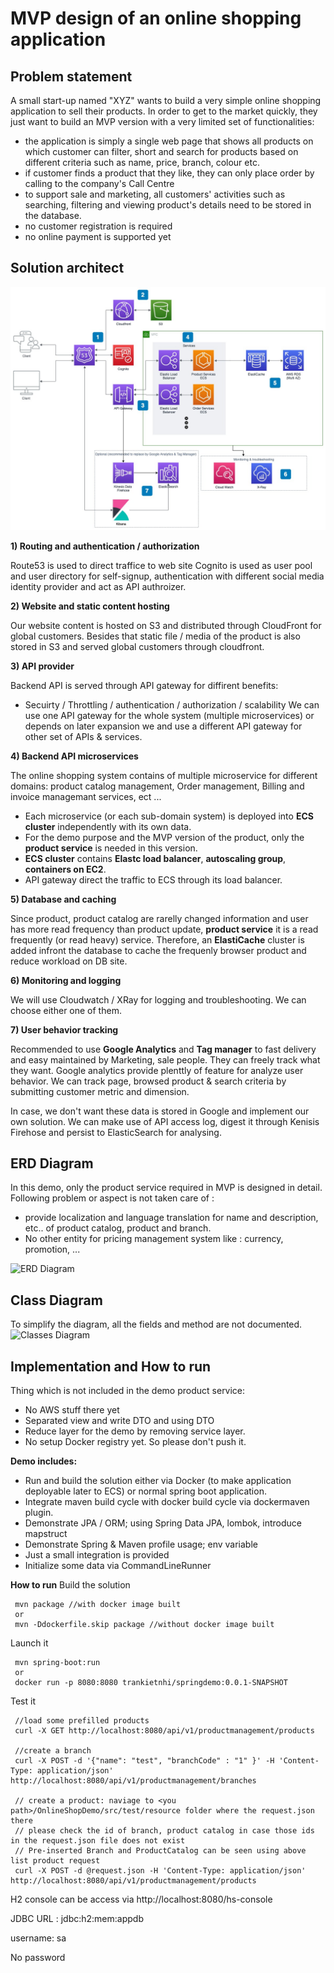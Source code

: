 # MVP design of an online shopping application

## Problem statement
A small start-up named "XYZ" wants to build a very simple online shopping application to sell their products. In order to get to the market quickly, they just want to build an MVP version with a very limited set of functionalities:
* the application is simply a single web page that shows all products on which customer can filter, short and search for products based on different criteria such as name, price, branch, colour etc.
* if customer finds a product that they like, they can only place order by calling to the company's Call Centre
* to support sale and marketing, all customers' activities such as searching, filtering and viewing product's details
need to be stored in the database.
* no customer registration is required
* no online payment is supported yet

## Solution architect

![Solution architect diagram](docs/Solution-architect.jpg)

**1) Routing and authentication / authorization**

Route53 is used to direct traffice to web site
Cognito is used as user pool and user directory for self-signup, authentication with different social media identity provider and act as API authroizer.

**2) Website and static content hosting**

Our website content is hosted on S3 and distributed through CloudFront for global customers.
Besides that static file / media of the product is also stored in S3 and served global customers through cloudfront.

**3) API provider**

Backend API is served through API gateway for diffirent benefits:
* Secuirty / Throttling / authentication / authorization / scalability
We can use one API gateway for the whole system (multiple microservices) or depends on later expansion we and use a different API gateway for other set of APIs & services.

**4) Backend API microservices**

The online shopping system contains of multiple microservice for different domains: product catalog management, Order management, Billing and invoice managemant services, ect ...
* Each microservice (or each sub-domain system) is deployed into **ECS cluster** independently with its own data.
* For the demo purpose and the MVP version of the product, only the **product service** is needed in this version.
* **ECS cluster** contains **Elastc load balancer**, **autoscaling group**, **containers on EC2**.
* API gateway direct the traffic to ECS through its load balancer.

**5) Database and caching**

Since product, product catalog are rarelly changed information and user has more read frequency than product update, **product service** it is a read frequently (or read heavy) service. Therefore, an **ElastiCache** cluster is added infront the database to cache the frequenly browser product and reduce workload on DB site.

**6) Monitoring and logging**

We will use Cloudwatch / XRay for logging and troubleshooting. We can choose either one of them. 

**7) User behavior tracking**

Recommended to use **Google Analytics** and **Tag manager** to fast delivery and easy maintained by Marketing, sale people. They can freely track what they want. Google analytics provide plenttly of feature for analyze user behavior. We can track page, browsed product & search criteria by submitting customer metric and dimension.

In case, we don't want these data is stored in Google and implement our own solution. We can make use of API access log, digest it through Kenisis Firehose and persist to ElasticSearch for analysing.

## ERD Diagram

In this demo, only the product service required in MVP is designed in detail.
Following problem or aspect is not taken care of :
* provide localization and language translation for name and description, etc.. of product catalog, product and branch.
* No other entity for pricing management system like : currency, promotion, ...  

![ERD Diagram](http://www.plantuml.com/plantuml/proxy?src=https://raw.githubusercontent.com/KietNhiTran/OnlineShopDemo/master/docs/ERD.puml)

## Class Diagram
To simplify the diagram, all the fields and method are not documented.
![Classes Diagram](http://www.plantuml.com/plantuml/proxy?src=https://raw.githubusercontent.com/KietNhiTran/OnlineShopDemo/master/docs/Classes.puml)


## Implementation and How to run
Thing which is not included in the demo product service:
* No AWS stuff there yet
* Separated view and write DTO and using DTO
* Reduce layer for the demo by removing service layer.
* No setup Docker registry yet. So please don't push it.

**Demo includes:**
* Run and build the solution either via Docker (to make application deployable later to ECS) or normal spring boot application. 
* Integrate maven build cycle with docker build cycle via dockermaven plugin.
* Demonstrate JPA / ORM; using Spring Data JPA, lombok, introduce mapstruct 
* Demonstrate Spring & Maven profile usage; env variable
* Just a small integration is provided
* Initialize some data via CommandLineRunner

**How to run**
Build the solution
```
 mvn package //with docker image built
 or
 mvn -Ddockerfile.skip package //without docker image built
```

Launch it
```
 mvn spring-boot:run
 or
 docker run -p 8080:8080 trankietnhi/springdemo:0.0.1-SNAPSHOT 
```

Test it
```
 //load some prefilled products
 curl -X GET http://localhost:8080/api/v1/productmanagement/products 
 
 //create a branch
 curl -X POST -d '{"name": "test", "branchCode" : "1" }' -H 'Content-Type: application/json' http://localhost:8080/api/v1/productmanagement/branches 
 
 // create a product: naviage to <you path>/OnlineShopDemo/src/test/resource folder where the request.json there 
 // please check the id of branch, product catalog in case those ids in the request.json file does not exist
 // Pre-inserted Branch and ProductCatalog can be seen using above list product request 
 curl -X POST -d @request.json -H 'Content-Type: application/json' http://localhost:8080/api/v1/productmanagement/products
```

H2 console can be access via http://localhost:8080/hs-console

JDBC URL : jdbc:h2:mem:appdb

username: sa

No password
